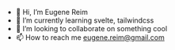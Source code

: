 - 👋 Hi, I’m Eugene Reim
- 🌱 I’m currently learning svelte, tailwindcss
- 💞️ I’m looking to collaborate on something cool
- 📫 How to reach me eugene.reim@gmail.com

<!---
eugene-reim/eugene-reim is a ✨ special ✨ repository because its `README.md` (this file) appears on your GitHub profile.
You can click the Preview link to take a look at your changes.
--->
